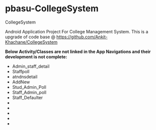 # pbasu-CollegeSystem
CollegeSystem

Android Application Project For College Management System. This is a upgrade of code base @ https://github.com/Ankit-Khachane/CollegeSystem

**Below Activity/Classes are not linked in the App Navigations and their development is not complete:**
* Admin_staff_detail
* Staffpoll
* atndnsdetail
* AddNew
* Stud_Admin_Poll
* Staff_Admin_poll
* Staff_Defaulter
* 
* 
* 
* 
* 
